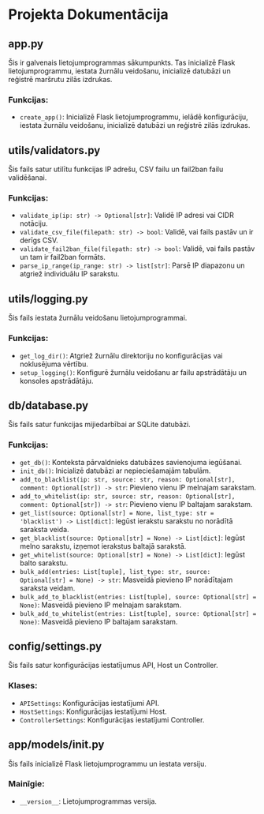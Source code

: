 # Projekta Dokumentācija

## app.py

Šis ir galvenais lietojumprogrammas sākumpunkts. Tas inicializē Flask lietojumprogrammu, iestata žurnālu veidošanu, inicializē datubāzi un reģistrē maršrutu zilās izdrukas.

### Funkcijas:
- `create_app()`: Inicializē Flask lietojumprogrammu, ielādē konfigurāciju, iestata žurnālu veidošanu, inicializē datubāzi un reģistrē zilās izdrukas.

## utils/validators.py

Šis fails satur utilītu funkcijas IP adrešu, CSV failu un fail2ban failu validēšanai.

### Funkcijas:
- `validate_ip(ip: str) -> Optional[str]`: Validē IP adresi vai CIDR notāciju.
- `validate_csv_file(filepath: str) -> bool`: Validē, vai fails pastāv un ir derīgs CSV.
- `validate_fail2ban_file(filepath: str) -> bool`: Validē, vai fails pastāv un tam ir fail2ban formāts.
- `parse_ip_range(ip_range: str) -> list[str]`: Parsē IP diapazonu un atgriež individuālu IP sarakstu.

## utils/logging.py

Šis fails iestata žurnālu veidošanu lietojumprogrammai.

### Funkcijas:
- `get_log_dir()`: Atgriež žurnālu direktoriju no konfigurācijas vai noklusējuma vērtību.
- `setup_logging()`: Konfigurē žurnālu veidošanu ar failu apstrādātāju un konsoles apstrādātāju.

## db/database.py

Šis fails satur funkcijas mijiedarbībai ar SQLite datubāzi.

### Funkcijas:
- `get_db()`: Konteksta pārvaldnieks datubāzes savienojuma iegūšanai.
- `init_db()`: Inicializē datubāzi ar nepieciešamajām tabulām.
- `add_to_blacklist(ip: str, source: str, reason: Optional[str], comment: Optional[str]) -> str`: Pievieno vienu IP melnajam sarakstam.
- `add_to_whitelist(ip: str, source: str, reason: Optional[str], comment: Optional[str]) -> str`: Pievieno vienu IP baltajam sarakstam.
- `get_list(source: Optional[str] = None, list_type: str = 'blacklist') -> List[dict]`: Iegūst ierakstu sarakstu no norādītā saraksta veida.
- `get_blacklist(source: Optional[str] = None) -> List[dict]`: Iegūst melno sarakstu, izņemot ierakstus baltajā sarakstā.
- `get_whitelist(source: Optional[str] = None) -> List[dict]`: Iegūst balto sarakstu.
- `bulk_add(entries: List[tuple], list_type: str, source: Optional[str] = None) -> str`: Masveidā pievieno IP norādītajam saraksta veidam.
- `bulk_add_to_blacklist(entries: List[tuple], source: Optional[str] = None)`: Masveidā pievieno IP melnajam sarakstam.
- `bulk_add_to_whitelist(entries: List[tuple], source: Optional[str] = None)`: Masveidā pievieno IP baltajam sarakstam.

## config/settings.py

Šis fails satur konfigurācijas iestatījumus API, Host un Controller.

### Klases:
- `APISettings`: Konfigurācijas iestatījumi API.
- `HostSettings`: Konfigurācijas iestatījumi Host.
- `ControllerSettings`: Konfigurācijas iestatījumi Controller.

## app/models/__init__.py

Šis fails inicializē Flask lietojumprogrammu un iestata versiju.

### Mainīgie:
- `__version__`: Lietojumprogrammas versija.